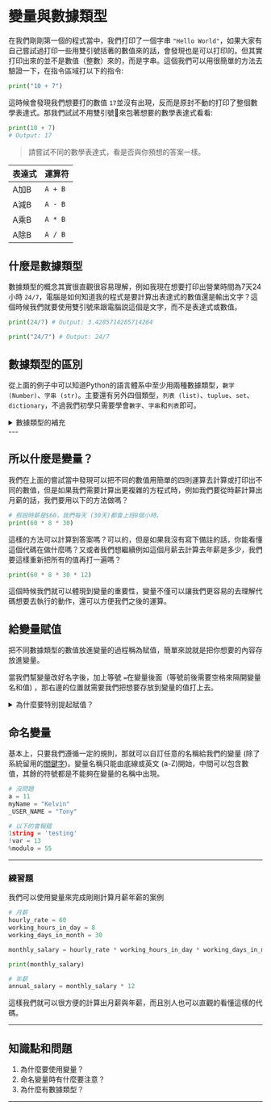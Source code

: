 # 變量與數據類型
在我們剛剛第一個的程式當中，我們打印了一個字串 `"Hello World"`，如果大家有自己嘗試過打印一些用雙引號括著的數值來的話，會發現也是可以打印的。但其實打印出來的並不是數值（整數）來的，而是字串。這個我們可以用很簡單的方法去驗證一下，在指令區域打以下的指令:
```python
print("10 + 7")
```
這時候會發現我們想要打的數值 `17`並沒有出現，反而是原封不動的打印了整個數學表達式。那我們試試不用雙引號來包著想要的數學表達式看看:
```python
print(10 + 7)
# Output: 17
```

> 請嘗試不同的數學表達式，看是否與你預想的答案一樣。

| 表達式 | 運算符 |
|-----|---------|
| A加B | `A + B` |
| A減B | `A - B` |
| A乘B | `A * B` |
| A除B | `A / B` |

## 什麼是數據類型
數據類型的概念其實很直觀很容易理解，例如我現在想要打印出營業時間為7天24小時 `24/7`，電腦是如何知道我的程式是要計算出表達式的數值還是輸出文字？這個時候我們就要使用雙引號來跟電腦説這個是文字，而不是表達式或數值。
```python
print(24/7) # Output: 3.4285714285714284

print("24/7") # Output: 24/7
```

## 數據類型的區別
從上面的例子中可以知道Python的語言體系中至少用兩種數據類型，`數字 (Number)`、`字串 (str)`。主要還有另外四個類型，`列表 (list)`、`tuplue`、`set`、`dictionary`，不過我們初學只需要學會`數字`、`字串`和`列表`即可。

<details>
<summary>數據類型的補充</summary>

`數字`類型也分了兩個，`整數 (int)`與 `帶小數 (float)`，他們的分別就是 `float`可以帶小數，而 `int`不能。其次是他們的運算速度也有分別，整數的算法對電腦來說很簡單，但是小數的運算則需要很複雜的算法去計算。
</details>
---

## 所以什麼是變量？
我們在上面的嘗試當中發現可以把不同的數值用簡單的四則運算去計算或打印出不同的數值，但是如果我們需要計算出更複雜的方程式時，例如我們要從時薪計算出月薪的話，我們要用以下的方法做嗎？
```python
# 假設時薪是$60，我們每天 (30天)都會上班8個小時。
print(60 * 8 * 30)
```

這樣的方法可以計算到答案嗎？可以的，但是如果我沒有寫下備註的話，你能看懂這個代碼在做什麼嗎？又或者我們想繼續例如這個月薪去計算去年薪是多少，我們要這樣重新把所有的值再打一遍嗎？

```python
print(60 * 8 * 30 * 12)
```

這個時候我們就可以體現到變量的重要性，變量不僅可以讓我們更容易的去理解代碼想要去執行的動作，還可以方便我們之後的運算。

## 給變量賦值
把不同數據類型的數值放進變量的過程稱為賦值，簡單來說就是把你想要的內容存放進變量。

當我們幫變量改好名字後，加上等號 `=`在變量後面（等號前後需要空格來隔開變量名和值) ，那右邊的位置就需要我們把想要存放到變量的值打上去。

<details>
    <summary>為什麼要特別提起賦值？</summary>
    
因為只有用賦值這個方法才能去存放或改變數值，而過程中使用過的變量並不會改變它的值。

```python
# 這兩個變量賦值後的值是什麼？
old = 10
new = (old * 2) + 3
```
<details>
    <summary>輸出</summary>

```python
print(old) # Output: 10
print(new) # Output: 23
```
</details>

</details>

## 命名變量
基本上，只要我們遵循一定的規則，那就可以自訂任意的名稱給我們的變量 (除了系統留用的[關鍵字](https://realpython.com/lessons/reserved-keywords/))。變量名稱只能由底線或英文 (a-Z)開始，中間可以包含數值，其餘的符號都是不能夠在變量的名稱中出現。

```python
# 沒問題
a = 11
myName = "Kelvin"
_USER_NAME = "Tony"

# 以下的會報錯
1string = 'testing'
!var = 13
%modulo = 55
```

---

### 練習題
我們可以使用變量來完成剛剛計算月薪年薪的案例
```python
# 月薪
hourly_rate = 60
working_hours_in_day = 8
working_days_in_month = 30

monthly_salary = hourly_rate * working_hours_in_day * working_days_in_month

print(monthly_salary)

# 年薪
annual_salary = monthly_salary * 12
```

這樣我們就可以很方便的計算出月薪與年薪，而且別人也可以直觀的看懂這樣的代碼。

---

## 知識點和問題
1. 為什麼要使用變量？
2. 命名變量時有什麼要注意？
3. 為什麼有數據類型？

---